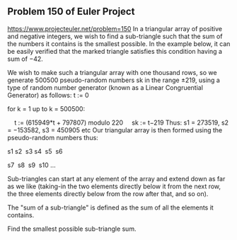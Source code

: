 ## Problem 150 of Euler Project 
https://www.projecteuler.net/problem=150
In a triangular array of positive and negative integers, we wish to find a sub-triangle such that the sum of the numbers it contains is the smallest possible.
In the example below, it can be easily verified that the marked triangle satisfies this condition having a sum of −42.


We wish to make such a triangular array with one thousand rows, so we generate 500500 pseudo-random numbers sk in the range ±219, using a type of random number generator (known as a Linear Congruential Generator) as follows:
t := 0

for k = 1 up to k = 500500:

    t := (615949*t + 797807) modulo 220
    sk := t−219
Thus: s1 = 273519, s2 = −153582, s3 = 450905 etc
Our triangular array is then formed using the pseudo-random numbers thus:

s1
s2  s3
s4  s5  s6  

s7  s8  s9  s10
...

Sub-triangles can start at any element of the array and extend down as far as we like (taking-in the two elements directly below it from the next row, the three elements directly below from the row after that, and so on).

The "sum of a sub-triangle" is defined as the sum of all the elements it contains.

Find the smallest possible sub-triangle sum.